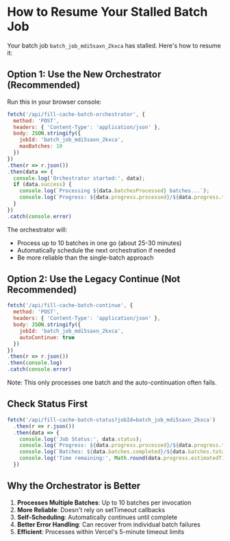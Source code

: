# How to Resume Your Stalled Batch Job

Your batch job `batch_job_mdi5saxn_2kxca` has stalled. Here's how to resume it:

## Option 1: Use the New Orchestrator (Recommended)

Run this in your browser console:

```javascript
fetch('/api/fill-cache-batch-orchestrator', {
  method: 'POST',
  headers: { 'Content-Type': 'application/json' },
  body: JSON.stringify({ 
    jobId: 'batch_job_mdi5saxn_2kxca', 
    maxBatches: 10 
  })
})
.then(r => r.json())
.then(data => {
  console.log('Orchestrator started:', data);
  if (data.success) {
    console.log(`Processing ${data.batchesProcessed} batches...`);
    console.log(`Progress: ${data.progress.processed}/${data.progress.total} tickers`);
  }
})
.catch(console.error)
```

The orchestrator will:
- Process up to 10 batches in one go (about 25-30 minutes)
- Automatically schedule the next orchestration if needed
- Be more reliable than the single-batch approach

## Option 2: Use the Legacy Continue (Not Recommended)

```javascript
fetch('/api/fill-cache-batch-continue', {
  method: 'POST',
  headers: { 'Content-Type': 'application/json' },
  body: JSON.stringify({ 
    jobId: 'batch_job_mdi5saxn_2kxca', 
    autoContinue: true 
  })
})
.then(r => r.json())
.then(console.log)
.catch(console.error)
```

Note: This only processes one batch and the auto-continuation often fails.

## Check Status First

```javascript
fetch('/api/fill-cache-batch-status?jobId=batch_job_mdi5saxn_2kxca')
  .then(r => r.json())
  .then(data => {
    console.log('Job Status:', data.status);
    console.log(`Progress: ${data.progress.processed}/${data.progress.total} (${data.progress.percentage}%)`);
    console.log(`Batches: ${data.batches.completed}/${data.batches.total}`);
    console.log('Time remaining:', Math.round(data.progress.estimatedTimeRemaining / 60), 'minutes');
  })
```

## Why the Orchestrator is Better

1. **Processes Multiple Batches**: Up to 10 batches per invocation
2. **More Reliable**: Doesn't rely on setTimeout callbacks
3. **Self-Scheduling**: Automatically continues until complete
4. **Better Error Handling**: Can recover from individual batch failures
5. **Efficient**: Processes within Vercel's 5-minute timeout limits